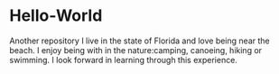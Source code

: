 # Hello-World
Another repository
I live in the state of Florida and love being near the beach. I enjoy being with in the nature:camping, canoeing, hiking or swimming. I look forward in learning through this experience. 
